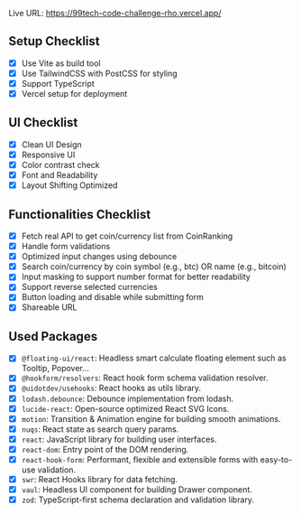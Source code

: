 Live URL: https://99tech-code-challenge-rho.vercel.app/

## Setup Checklist
- [x] Use Vite as build tool
- [x] Use TailwindCSS with PostCSS for styling
- [x] Support TypeScript
- [x] Vercel setup for deployment

## UI Checklist
- [x] Clean UI Design
- [x] Responsive UI
- [x] Color contrast check
- [x] Font and Readability
- [x] Layout Shifting Optimized

## Functionalities Checklist
- [x] Fetch real API to get coin/currency list from CoinRanking
- [x] Handle form validations
- [x] Optimized input changes using debounce
- [x] Search coin/currency by coin symbol (e.g., btc) OR name (e.g., bitcoin)
- [x] Input masking to support number format for better readability
- [x] Support reverse selected currencies
- [x] Button loading and disable while submitting form
- [x] Shareable URL

## Used Packages
- [x] `@floating-ui/react`: Headless smart calculate floating element such as Tooltip, Popover...
- [x] `@hookform/resolvers`: React hook form schema validation resolver.
- [x] `@uidotdev/usehooks`: React hooks as utils library.
- [x] `lodash.debounce`: Debounce implementation from lodash.
- [x] `lucide-react`: Open-source optimized React SVG Icons.
- [x] `motion`: Transition & Animation engine for building smooth animations.
- [x] `nuqs`: React state as search query params.
- [x] `react`: JavaScript library for building user interfaces.
- [x] `react-dom`: Entry point of the DOM rendering.
- [x] `react-hook-form`: Performant, flexible and extensible forms with easy-to-use validation.
- [x] `swr`: React Hooks library for data fetching.
- [x] `vaul`: Headless UI component for building Drawer component.
- [x] `zod`: TypeScript-first schema declaration and validation library.